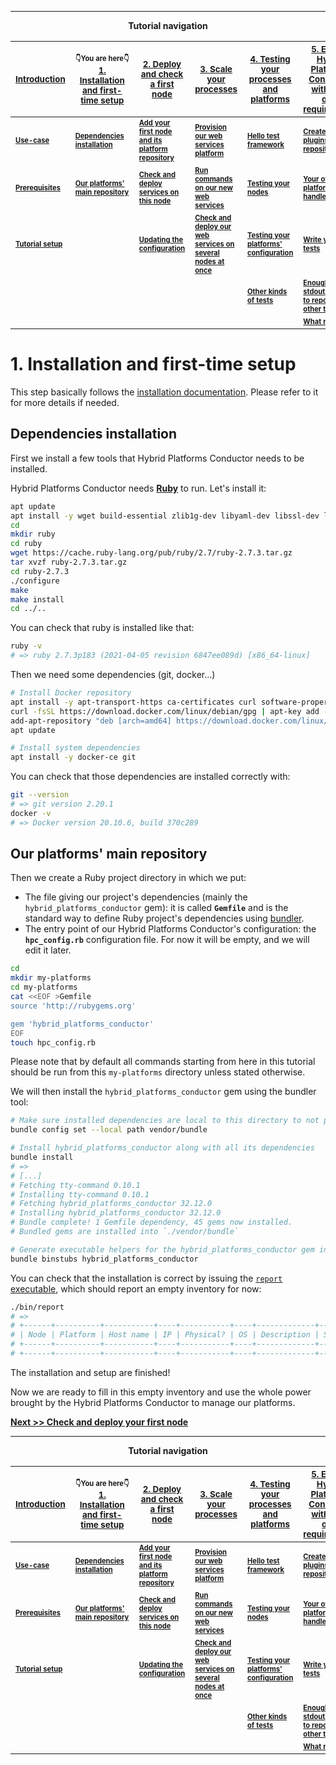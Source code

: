 
---
**<p style="text-align: center;">Tutorial navigation</p>**

| <sub>[Introduction](/docs/tutorial.md)</sub>                                 | <nobr><sub><sub>&#128071;You are here&#128071;</sub></sub></nobr><br><sub>[1. Installation and first-time setup](/docs/tutorial/01_installation.md)</sub>                      | <sub>[2. Deploy and check a first node](/docs/tutorial/02_first_node.md)</sub>                                              | <sub>[3. Scale your processes](/docs/tutorial/03_scale.md)</sub>                                                                | <sub>[4. Testing your processes and platforms](/docs/tutorial/04_test.md)</sub>                              | <sub>[5. Extend Hybrid Platforms Conductor with your own requirements](/docs/tutorial/05_extend_with_plugins.md)</sub>                |
| ---------------------------------------------------------------------------- | --------------------------------------------------------------------------------------------------------- | --------------------------------------------------------------------------------------------------------------------------- | ------------------------------------------------------------------------------------------------------------------------------- | ------------------------------------------------------------------------------------------------------------ | ------------------------------------------------------------------------------------------------------------------------------------- |
| <sub><sub>**[Use-case](/docs/tutorial.md#use-case)**</sub></sub>             | <sub><sub>**[Dependencies installation](/docs/tutorial/01_installation.md#hpc-dependencies)**</sub></sub> | <sub><sub>**[Add your first node and its platform repository](/docs/tutorial/02_first_node.md#add-first-node)**</sub></sub> | <sub><sub>**[Provision our web services platform](/docs/tutorial/03_scale.md#provision)**</sub></sub>                           | <sub><sub>**[Hello test framework](/docs/tutorial/04_test.md#framework)**</sub></sub>                        | <sub><sub>**[Create your plugins' repository](/docs/tutorial/05_extend_with_plugins.md#plugins-repo)**</sub></sub>                    |
| <sub><sub>**[Prerequisites](/docs/tutorial.md#prerequisites)**</sub></sub>   | <sub><sub>**[Our platforms' main repository](/docs/tutorial/01_installation.md#main-repo)**</sub></sub>   | <sub><sub>**[Check and deploy services on this node](/docs/tutorial/02_first_node.md#check-deploy)**</sub></sub>            | <sub><sub>**[Run commands on our new web services](/docs/tutorial/03_scale.md#run)**</sub></sub>                                | <sub><sub>**[Testing your nodes](/docs/tutorial/04_test.md#nodes-tests)**</sub></sub>                        | <sub><sub>**[Your own platform handler](/docs/tutorial/05_extend_with_plugins.md#platform-handler)**</sub></sub>                      |
| <sub><sub>**[Tutorial setup](/docs/tutorial.md#tutorial-setup)**</sub></sub> |                                                                                                           | <sub><sub>**[Updating the configuration](/docs/tutorial/02_first_node.md#update)**</sub></sub>                              | <sub><sub>**[Check and deploy our web services on several nodes at once](/docs/tutorial/03_scale.md#check-deploy)**</sub></sub> | <sub><sub>**[Testing your platforms' configuration](/docs/tutorial/04_test.md#platforms-tests)**</sub></sub> | <sub><sub>**[Write your own tests](/docs/tutorial/05_extend_with_plugins.md#test)**</sub></sub>                                       |
|                                                                              |                                                                                                           |                                                                                                                             |                                                                                                                                 | <sub><sub>**[Other kinds of tests](/docs/tutorial/04_test.md#other-tests)**</sub></sub>                      | <sub><sub>**[Enough of stdout, we want to report to other tools](/docs/tutorial/05_extend_with_plugins.md#report)**</sub></sub>       |
|                                                                              |                                                                                                           |                                                                                                                             |                                                                                                                                 |                                                                                                              | <sub><sub>**[What next?](/docs/tutorial/05_extend_with_plugins.md#what-next)**</sub></sub>                                            |

# 1. Installation and first-time setup

This step basically follows the [installation documentation](/docs/install.md). Please refer to it for more details if needed.

<a name="hpc-dependencies"></a>
## Dependencies installation

First we install a few tools that Hybrid Platforms Conductor needs to be installed.

Hybrid Platforms Conductor needs **[Ruby](https://www.ruby-lang.org/)** to run. Let's install it:
```bash
apt update
apt install -y wget build-essential zlib1g-dev libyaml-dev libssl-dev libgdbm-dev libreadline-dev libncurses5-dev libffi-dev libgdbm-compat-dev bison
cd
mkdir ruby
cd ruby
wget https://cache.ruby-lang.org/pub/ruby/2.7/ruby-2.7.3.tar.gz
tar xvzf ruby-2.7.3.tar.gz
cd ruby-2.7.3
./configure
make
make install
cd ../..
```

You can check that ruby is installed like that:
```bash
ruby -v
# => ruby 2.7.3p183 (2021-04-05 revision 6847ee089d) [x86_64-linux]
```

Then we need some dependencies (git, docker...)
```bash
# Install Docker repository
apt install -y apt-transport-https ca-certificates curl software-properties-common
curl -fsSL https://download.docker.com/linux/debian/gpg | apt-key add -
add-apt-repository "deb [arch=amd64] https://download.docker.com/linux/debian $(lsb_release -cs) stable"
apt update

# Install system dependencies
apt install -y docker-ce git
```

You can check that those dependencies are installed correctly with:
```bash
git --version
# => git version 2.20.1
docker -v
# => Docker version 20.10.6, build 370c289
```

<a name="main-repo"></a>
## Our platforms' main repository

Then we create a Ruby project directory in which we put:
* The file giving our project's dependencies (mainly the `hybrid_platforms_conductor` gem): it is called **`Gemfile`** and is the standard way to define Ruby project's dependencies using [bundler](https://bundler.io/).
* The entry point of our Hybrid Platforms Conductor's configuration: the **`hpc_config.rb`** configuration file. For now it will be empty, and we will edit it later.
```bash
cd
mkdir my-platforms
cd my-platforms
cat <<EOF >Gemfile
source 'http://rubygems.org'

gem 'hybrid_platforms_conductor'
EOF
touch hpc_config.rb
```

Please note that by default all commands starting from here in this tutorial should be run from this `my-platforms` directory unless stated otherwise.

We will then install the `hybrid_platforms_conductor` gem using the bundler tool:
```bash
# Make sure installed dependencies are local to this directory to not pollute system installation
bundle config set --local path vendor/bundle

# Install hybrid_platforms_conductor along with all its dependencies
bundle install
# =>
# [...]
# Fetching tty-command 0.10.1
# Installing tty-command 0.10.1
# Fetching hybrid_platforms_conductor 32.12.0
# Installing hybrid_platforms_conductor 32.12.0
# Bundle complete! 1 Gemfile dependency, 45 gems now installed.
# Bundled gems are installed into `./vendor/bundle`

# Generate executable helpers for the hybrid_platforms_conductor gem in the ./bin directory
bundle binstubs hybrid_platforms_conductor
```

You can check that the installation is correct by issuing the [`report` executable](/docs/executables/report.md), which should report an empty inventory for now:
```bash
./bin/report 
# =>
# +------+----------+-----------+----+-----------+----+-------------+----------+
# | Node | Platform | Host name | IP | Physical? | OS | Description | Services |
# +------+----------+-----------+----+-----------+----+-------------+----------+
# +------+----------+-----------+----+-----------+----+-------------+----------+
```

The installation and setup are finished!

Now we are ready to fill in this empty inventory and use the whole power brought by the Hybrid Platforms Conductor to manage our platforms.

**[Next >> Check and deploy your first node](/docs/tutorial/02_first_node.md)**

---
**<p style="text-align: center;">Tutorial navigation</p>**

| <sub>[Introduction](/docs/tutorial.md)</sub>                                 | <nobr><sub><sub>&#128071;You are here&#128071;</sub></sub></nobr><br><sub>[1. Installation and first-time setup](/docs/tutorial/01_installation.md)</sub>                      | <sub>[2. Deploy and check a first node](/docs/tutorial/02_first_node.md)</sub>                                              | <sub>[3. Scale your processes](/docs/tutorial/03_scale.md)</sub>                                                                | <sub>[4. Testing your processes and platforms](/docs/tutorial/04_test.md)</sub>                              | <sub>[5. Extend Hybrid Platforms Conductor with your own requirements](/docs/tutorial/05_extend_with_plugins.md)</sub>                |
| ---------------------------------------------------------------------------- | --------------------------------------------------------------------------------------------------------- | --------------------------------------------------------------------------------------------------------------------------- | ------------------------------------------------------------------------------------------------------------------------------- | ------------------------------------------------------------------------------------------------------------ | ------------------------------------------------------------------------------------------------------------------------------------- |
| <sub><sub>**[Use-case](/docs/tutorial.md#use-case)**</sub></sub>             | <sub><sub>**[Dependencies installation](/docs/tutorial/01_installation.md#hpc-dependencies)**</sub></sub> | <sub><sub>**[Add your first node and its platform repository](/docs/tutorial/02_first_node.md#add-first-node)**</sub></sub> | <sub><sub>**[Provision our web services platform](/docs/tutorial/03_scale.md#provision)**</sub></sub>                           | <sub><sub>**[Hello test framework](/docs/tutorial/04_test.md#framework)**</sub></sub>                        | <sub><sub>**[Create your plugins' repository](/docs/tutorial/05_extend_with_plugins.md#plugins-repo)**</sub></sub>                    |
| <sub><sub>**[Prerequisites](/docs/tutorial.md#prerequisites)**</sub></sub>   | <sub><sub>**[Our platforms' main repository](/docs/tutorial/01_installation.md#main-repo)**</sub></sub>   | <sub><sub>**[Check and deploy services on this node](/docs/tutorial/02_first_node.md#check-deploy)**</sub></sub>            | <sub><sub>**[Run commands on our new web services](/docs/tutorial/03_scale.md#run)**</sub></sub>                                | <sub><sub>**[Testing your nodes](/docs/tutorial/04_test.md#nodes-tests)**</sub></sub>                        | <sub><sub>**[Your own platform handler](/docs/tutorial/05_extend_with_plugins.md#platform-handler)**</sub></sub>                      |
| <sub><sub>**[Tutorial setup](/docs/tutorial.md#tutorial-setup)**</sub></sub> |                                                                                                           | <sub><sub>**[Updating the configuration](/docs/tutorial/02_first_node.md#update)**</sub></sub>                              | <sub><sub>**[Check and deploy our web services on several nodes at once](/docs/tutorial/03_scale.md#check-deploy)**</sub></sub> | <sub><sub>**[Testing your platforms' configuration](/docs/tutorial/04_test.md#platforms-tests)**</sub></sub> | <sub><sub>**[Write your own tests](/docs/tutorial/05_extend_with_plugins.md#test)**</sub></sub>                                       |
|                                                                              |                                                                                                           |                                                                                                                             |                                                                                                                                 | <sub><sub>**[Other kinds of tests](/docs/tutorial/04_test.md#other-tests)**</sub></sub>                      | <sub><sub>**[Enough of stdout, we want to report to other tools](/docs/tutorial/05_extend_with_plugins.md#report)**</sub></sub>       |
|                                                                              |                                                                                                           |                                                                                                                             |                                                                                                                                 |                                                                                                              | <sub><sub>**[What next?](/docs/tutorial/05_extend_with_plugins.md#what-next)**</sub></sub>                                            |
